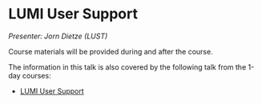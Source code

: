 # LUMI User Support

*Presenter: Jorn Dietze (LUST)*

Course materials will be provided during and after the course.

<!--
<video src="https://462000265.lumidata.eu/4day-20231003/recordings/4_11_LUMI_Support_and_Documentation.mp4" controls="controls">
</video>

-   [Slides (PDF)](https://462000265.lumidata.eu/4day-20231003/files/LUMI-4day-20231003-4_11_LUMI_Support_and_Documentation.pdf)


-   Permanent archive on LUMI:

    -   Slides: `/appl/local/training/4day-20231003/files/LUMI-4day-20231003-4_11_LUMI_Support_and_Documentation.pdf`

    -   Recording: `/appl/local/training/4day-20231003/recordings/4_11_LUMI_Support_and_Documentation.mp4`
-->



The information in this talk is also covered by the following talk from the 1-day courses:

-   [LUMI User Support](../1day-20230921/video_09_LUMI_User_Support.md)

